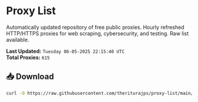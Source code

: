 # Proxy List

Automatically updated repository of free public proxies. Hourly refreshed HTTP/HTTPS proxies for web scraping, cybersecurity, and testing. Raw list available.

**Last Updated:** `Tuesday 06-05-2025 22:15:40 UTC`  
**Total Proxies:** `615`

## 📥 Download
```bash
curl -O https://raw.githubusercontent.com/theriturajps/proxy-list/main/proxies.txt
